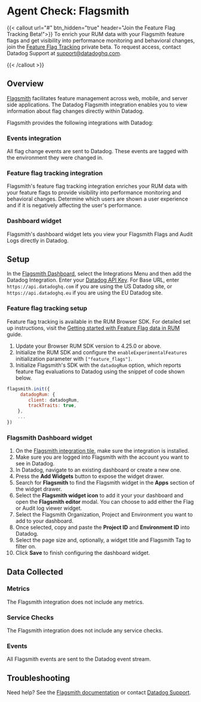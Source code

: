# Agent Check: Flagsmith

{{< callout url="#" btn_hidden="true" header="Join the Feature Flag Tracking Beta!">}}
To enrich your RUM data with your Flagsmith feature flags and get visibility into performance monitoring and behavioral changes, join the <a href="https://docs.datadoghq.com/real_user_monitoring/guide/setup-feature-flag-data-collection/">Feature Flag Tracking</a> private beta. To request access, contact Datadog Support at support@datadoghq.com.

{{< /callout >}}

## Overview

[Flagsmith][1] facilitates feature management across web, mobile, and server side applications. The Datadog Flagsmith integration enables you to view information about flag changes directly within Datadog.

Flagsmith provides the following integrations with Datadog:

### Events integration

All flag change events are sent to Datadog. These events are tagged with the environment they were changed in.

### Feature flag tracking integration

Flagsmith's feature flag tracking integration enriches your RUM data with your feature flags to provide visibility into performance monitoring and behavioral changes. Determine which users are shown a user experience and if it is negatively affecting the user's performance.

### Dashboard widget

Flagsmith's dashboard widget lets you view your Flagsmith Flags and Audit Logs directly in Datadog.

## Setup

In the [Flagsmith Dashboard][2], select the Integrations Menu and then add the Datadog Integration. Enter your [Datadog API Key][3]. For Base URL, enter `https://api.datadoghq.com` if you are using the US Datadog site, or `https://api.datadoghq.eu` if you are using the EU Datadog site.

### Feature flag tracking setup

Feature flag tracking is available in the RUM Browser SDK. For detailed set up instructions, visit the [Getting started with Feature Flag data in RUM][6] guide.

1. Update your Browser RUM SDK version to 4.25.0 or above.
2. Initialize the RUM SDK and configure the `enableExperimentalFeatures` initialization parameter with `["feature_flags"]`.
3. Initialize Flagsmith's SDK with the `datadogRum` option, which reports feature flag evaluations to Datadog using the snippet of code shown below.

```javascript
flagsmith.init({
     datadogRum: {
        client: datadogRum,
        trackTraits: true,
    },
    ...
})
```

### Flagsmith Dashboard widget

1. On the [Flagsmith integration tile](https://app.datadoghq.com/integrations/flagsmith), make sure the integration is installed.
2. Make sure you are logged into Flagsmith with the account you want to see in Datadog.
3. In Datadog, navigate to an existing dashboard or create a new one.
4. Press the **Add Widgets** button to expose the widget drawer.
5. Search for **Flagsmith** to find the Flagsmith widget in the **Apps** section of the widget drawer.
6. Select the **Flagsmith widget icon** to add it your your dashboard and open the **Flagsmith editor** modal. You can choose to add either the Flag or Audit log viewer widget.
7. Select the Flagsmith Organization, Project and Environment you want to add to your dashboard.
8. Once selected, copy and paste the **Project ID** and **Environment ID** into Datadog.
9. Select the page size and, optionally, a widget title and Flagsmith Tag to filter on.
10. Click **Save** to finish configuring the dashboard widget.

## Data Collected

### Metrics

The Flagsmith integration does not include any metrics.

### Service Checks

The Flagsmith integration does not include any service checks.

### Events

All Flagsmith events are sent to the Datadog event stream.

## Troubleshooting

Need help? See the [Flagsmith documentation][4] or contact [Datadog Support][5].

[1]: https://www.flagsmith.com/
[2]: https://app.flagsmith.com/
[3]: https://app.datadoghq.com/organization-settings/api-keys
[4]: https://docs.flagsmith.com/integrations/datadog/
[5]: https://docs.datadoghq.com/help/
[6]: https://docs.datadoghq.com/real_user_monitoring/guide/setup-feature-flag-data-collection/